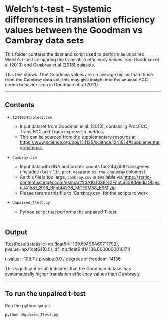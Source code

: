 # Welch’s t-test – Systemic differences in translation efficiency values between the Goodman vs Cambray data sets

This folder contains the data and script used to perform an unpaired Welch’s t-test comparing the translation efficiency values from Goodman et al (2013) and Cambray et al (2018) datasets.

This test shows if the Goodman values are on average higher than those from the Cambray data set, this may give insight into the unusual AGG codon behavior seen in Goodman et al (2013)

---

## Contents

- `1241934tables1.csv`  
  - Input dataset from Goodman et al. (2013), containing Prot.FCC, Trans.FCC and Trans expression metrics.
  - This can be sourced from the supplementary resourcs at https://www.science.org/doi/10.1126/science.1241934#supplementary-materials

- `Cambray.csv`  
  - Input data with RNA and protein counts for 244,000 transgenes (includes `clean.lin.prot.mean` and `ss.rna.dna.mean` columns)
  - As this file is too large, `Cambray.csv` is available via https://static-content.springer.com/esm/art%3A10.1038%2Fnbt.4238/MediaObjects/41587_2018_BFnbt4238_MOESM58_ESM.zip
  - Please rename this file to 'Cambray.csv' for the scripts to work

- `Unpaired_Ttest.py`  
  - Python script that performs the unpaired T-test

---

## Output

TtestResult(statistic=np.float64(-109.69496460711792), pvalue=np.float64(0.0), df=np.float64(14136.000000001017))

t-value: -109.7 / p-value:0.0 / degrees of freedom: 14136

This significant result indicates that the Goodman dataset has systematically higher translation efficiency values than Cambray’s. 

---

## To run the unpaired t-test

Run the python script:

```bash
python Unpaired_Ttest.py
